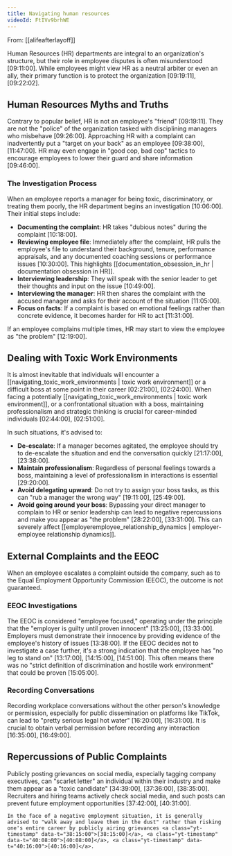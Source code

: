 ```yaml
---
title: Navigating human resources
videoId: FtIVv9brhWE
---
```


From: [[alifeafterlayoff]] <br/> 

Human Resources (HR) departments are integral to an organization's structure, but their role in employee disputes is often misunderstood <a class="yt-timestamp" data-t="09:11:00">[09:11:00]</a>. While employees might view HR as a neutral arbiter or even an ally, their primary function is to protect the organization <a class="yt-timestamp" data-t="09:19:11">[09:19:11]</a>, <a class="yt-timestamp" data-t="09:22:02">[09:22:02]</a>.

## Human Resources Myths and Truths
Contrary to popular belief, HR is not an employee's "friend" <a class="yt-timestamp" data-t="09:19:11">[09:19:11]</a>. They are not the "police" of the organization tasked with disciplining managers who misbehave <a class="yt-timestamp" data-t="09:26:00">[09:26:00]</a>. Approaching HR with a complaint can inadvertently put a "target on your back" as an employee <a class="yt-timestamp" data-t="09:38:00">[09:38:00]</a>, <a class="yt-timestamp" data-t="11:47:00">[11:47:00]</a>. HR may even engage in "good cop, bad cop" tactics to encourage employees to lower their guard and share information <a class="yt-timestamp" data-t="09:46:00">[09:46:00]</a>.

### The Investigation Process
When an employee reports a manager for being toxic, discriminatory, or treating them poorly, the HR department begins an investigation <a class="yt-timestamp" data-t="10:06:00">[10:06:00]</a>. Their initial steps include:
*   **Documenting the complaint**: HR takes "dubious notes" during the complaint <a class="yt-timestamp" data-t="10:18:00">[10:18:00]</a>.
*   **Reviewing employee file**: Immediately after the complaint, HR pulls the employee's file to understand their background, tenure, performance appraisals, and any documented coaching sessions or performance issues <a class="yt-timestamp" data-t="10:30:00">[10:30:00]</a>. This highlights [[documentation_obsession_in_hr | documentation obsession in HR]].
*   **Interviewing leadership**: They will speak with the senior leader to get their thoughts and input on the issue <a class="yt-timestamp" data-t="10:49:00">[10:49:00]</a>.
*   **Interviewing the manager**: HR then shares the complaint with the accused manager and asks for their account of the situation <a class="yt-timestamp" data-t="11:05:00">[11:05:00]</a>.
*   **Focus on facts**: If a complaint is based on emotional feelings rather than concrete evidence, it becomes harder for HR to act <a class="yt-timestamp" data-t="11:31:00">[11:31:00]</a>.

If an employee complains multiple times, HR may start to view the employee as "the problem" <a class="yt-timestamp" data-t="12:19:00">[12:19:00]</a>.

## Dealing with Toxic Work Environments
It is almost inevitable that individuals will encounter a [[navigating_toxic_work_environments | toxic work environment]] or a difficult boss at some point in their career <a class="yt-timestamp" data-t="02:21:00">[02:21:00]</a>, <a class="yt-timestamp" data-t="02:24:00">[02:24:00]</a>. When facing a potentially [[navigating_toxic_work_environments | toxic work environment]], or a confrontational situation with a boss, maintaining professionalism and strategic thinking is crucial for career-minded individuals <a class="yt-timestamp" data-t="02:44:00">[02:44:00]</a>, <a class="yt-timestamp" data-t="02:51:00">[02:51:00]</a>.

In such situations, it's advised to:
*   **De-escalate**: If a manager becomes agitated, the employee should try to de-escalate the situation and end the conversation quickly <a class="yt-timestamp" data-t="21:17:00">[21:17:00]</a>, <a class="yt-timestamp" data-t="23:38:00">[23:38:00]</a>.
*   **Maintain professionalism**: Regardless of personal feelings towards a boss, maintaining a level of professionalism in interactions is essential <a class="yt-timestamp" data-t="29:20:00">[29:20:00]</a>.
*   **Avoid delegating upward**: Do not try to assign your boss tasks, as this can "rub a manager the wrong way" <a class="yt-timestamp" data-t="19:11:00">[19:11:00]</a>, <a class="yt-timestamp" data-t="25:49:00">[25:49:00]</a>.
*   **Avoid going around your boss**: Bypassing your direct manager to complain to HR or senior leadership can lead to negative repercussions and make you appear as "the problem" <a class="yt-timestamp" data-t="28:22:00">[28:22:00]</a>, <a class="yt-timestamp" data-t="33:31:00">[33:31:00]</a>. This can severely affect [[employeremployee_relationship_dynamics | employer-employee relationship dynamics]].

## External Complaints and the EEOC
When an employee escalates a complaint outside the company, such as to the Equal Employment Opportunity Commission (EEOC), the outcome is not guaranteed.

### EEOC Investigations
The EEOC is considered "employee focused," operating under the principle that the "employer is guilty until proven innocent" <a class="yt-timestamp" data-t="13:25:00">[13:25:00]</a>, <a class="yt-timestamp" data-t="13:33:00">[13:33:00]</a>. Employers must demonstrate their innocence by providing evidence of the employee's history of issues <a class="yt-timestamp" data-t="13:38:00">[13:38:00]</a>. If the EEOC decides not to investigate a case further, it's a strong indication that the employee has "no leg to stand on" <a class="yt-timestamp" data-t="13:17:00">[13:17:00]</a>, <a class="yt-timestamp" data-t="14:15:00">[14:15:00]</a>, <a class="yt-timestamp" data-t="14:51:00">[14:51:00]</a>. This often means there was no "strict definition of discrimination and hostile work environment" that could be proven <a class="yt-timestamp" data-t="15:05:00">[15:05:00]</a>.

### Recording Conversations
Recording workplace conversations without the other person's knowledge or permission, especially for public dissemination on platforms like TikTok, can lead to "pretty serious legal hot water" <a class="yt-timestamp" data-t="16:20:00">[16:20:00]</a>, <a class="yt-timestamp" data-t="16:31:00">[16:31:00]</a>. It is crucial to obtain verbal permission before recording any interaction <a class="yt-timestamp" data-t="16:35:00">[16:35:00]</a>, <a class="yt-timestamp" data-t="16:49:00">[16:49:00]</a>.

## Repercussions of Public Complaints
Publicly posting grievances on social media, especially tagging company executives, can "scarlet letter" an individual within their industry and make them appear as a "toxic candidate" <a class="yt-timestamp" data-t="34:39:00">[34:39:00]</a>, <a class="yt-timestamp" data-t="37:36:00">[37:36:00]</a>, <a class="yt-timestamp" data-t="38:35:00">[38:35:00]</a>. Recruiters and hiring teams actively check social media, and such posts can prevent future employment opportunities <a class="yt-timestamp" data-t="37:42:00">[37:42:00]</a>, <a class="yt-timestamp" data-t="40:31:00">[40:31:00]</a>.

```ad-note
In the face of a negative employment situation, it is generally advised to "walk away and leave them in the dust" rather than risking one's entire career by publicly airing grievances <a class="yt-timestamp" data-t="38:15:00">[38:15:00]</a>, <a class="yt-timestamp" data-t="40:08:00">[40:08:00]</a>, <a class="yt-timestamp" data-t="40:16:00">[40:16:00]</a>.
```